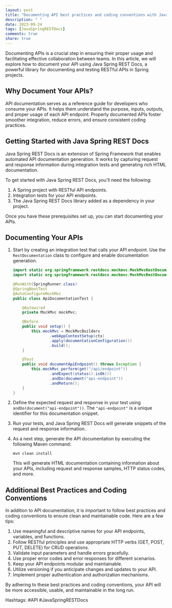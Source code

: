 ```yaml
---
layout: post
title: "Documenting API best practices and coding conventions with Java Spring REST Docs"
description: " "
date: 2023-09-24
tags: [JavaSpringRESTDocs]
comments: true
share: true
---
```


Documenting APIs is a crucial step in ensuring their proper usage and facilitating effective collaboration between teams. In this article, we will explore how to document your API using Java Spring REST Docs, a powerful library for documenting and testing RESTful APIs in Spring projects.

## Why Document Your APIs?

API documentation serves as a reference guide for developers who consume your APIs. It helps them understand the purpose, inputs, outputs, and proper usage of each API endpoint. Properly documented APIs foster smoother integration, reduce errors, and ensure consistent coding practices.

## Getting Started with Java Spring REST Docs

Java Spring REST Docs is an extension of Spring Framework that enables automated API documentation generation. It works by capturing request and response information during integration tests and generating rich HTML documentation.

To get started with Java Spring REST Docs, you'll need the following:

1. A Spring project with RESTful API endpoints.
2. Integration tests for your API endpoints.
3. The Java Spring REST Docs library added as a dependency in your project.

Once you have these prerequisites set up, you can start documenting your APIs.

## Documenting Your APIs

1. Start by creating an integration test that calls your API endpoint. Use the `RestDocumentation` class to configure and enable documentation generation.

   ```java
   import static org.springframework.restdocs.mockmvc.MockMvcRestDocumentation.document;
   import static org.springframework.restdocs.mockmvc.MockMvcRestDocumentation.documentationConfiguration;

   @RunWith(SpringRunner.class)
   @SpringBootTest
   @AutoConfigureMockMvc
   public class ApiDocumentationTest {

       @Autowired
       private MockMvc mockMvc;

       @Before
       public void setup() {
           this.mockMvc = MockMvcBuilders
                   .webAppContextSetup(ctx)
                   .apply(documentationConfiguration())
                   .build();
       }

       @Test
       public void documentApiEndpoint() throws Exception {
           this.mockMvc.perform(get("/api/endpoint"))
                   .andExpect(status().isOk())
                   .andDo(document("api-endpoint"))
                   .andReturn();
       }
   }
   ```

2. Define the expected request and response in your test using `andDo(document("api-endpoint"))`. The `"api-endpoint"` is a unique identifier for this documentation snippet.

3. Run your tests, and Java Spring REST Docs will generate snippets of the request and response information.

4. As a next step, generate the API documentation by executing the following Maven command:

   ```shell
   mvn clean install
   ```

   This will generate HTML documentation containing information about your APIs, including request and response samples, HTTP status codes, and more.

## Additional Best Practices and Coding Conventions

In addition to API documentation, it is important to follow best practices and coding conventions to ensure clean and maintainable code. Here are a few tips:

1. Use meaningful and descriptive names for your API endpoints, variables, and functions.
2. Follow RESTful principles and use appropriate HTTP verbs (GET, POST, PUT, DELETE) for CRUD operations.
3. Validate input parameters and handle errors gracefully.
4. Use proper error codes and error responses for different scenarios.
5. Keep your API endpoints modular and maintainable.
6. Utilize versioning if you anticipate changes and updates to your API.
7. Implement proper authentication and authorization mechanisms.

By adhering to these best practices and coding conventions, your API will be more accessible, usable, and maintainable in the long run.

Hashtags: #API #JavaSpringRESTDocs